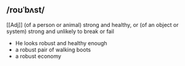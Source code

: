 ## /roʊˈbʌst/
[[Adj]]
(of a person or animal) strong and healthy, or (of an object or system) strong and unlikely to break or fail

- He looks robust and healthy enough
- a robust pair of walking boots
- a robust economy